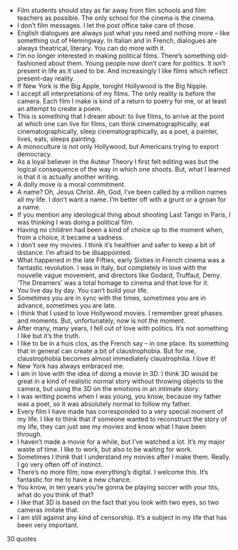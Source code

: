  - Film students should stay as far away from film schools and film teachers as possible. The only school for the cinema is the cinema.
 - I don’t film messages. I let the post office take care of those.
 - English dialogues are always just what you need and nothing more – like something out of Hemingway. In Italian and in French, dialogues are always theatrical, literary. You can do more with it.
 - I’m no longer interested in making political films. There’s something old-fashioned about them. Young people now don’t care for politics. It isn’t present in life as it used to be. And increasingly I like films which reflect present-day reality.
 - If New York is the Big Apple, tonight Hollywood is the Big Nipple.
 - I accept all interpretations of my films. The only reality is before the camera. Each film I make is kind of a return to poetry for me, or at least an attempt to create a poem.
 - This is something that I dream about: to live films, to arrive at the point at which one can live for films, can think cinematographically, eat cinematographically, sleep cinematographically, as a poet, a painter, lives, eats, sleeps painting.
 - A monoculture is not only Hollywood, but Americans trying to export democracy.
 - As a loyal believer in the Auteur Theory I first felt editing was but the logical consequence of the way in which one shoots. But, what I learned is that it is actually another writing.
 - A dolly move is a moral commitment.
 - A name? Oh, Jesus Christ. Ah, God, I’ve been called by a million names all my life. I don’t want a name. I’m better off with a grunt or a groan for a name.
 - If you mention any ideological thing about shooting Last Tango in Paris, I was thinking I was doing a political film.
 - Having no children had been a kind of choice up to the moment when, from a choice, it became a sadness.
 - I don’t see my movies. I think it’s healthier and safer to keep a bit of distance. I’m afraid to be disappointed.
 - What happened in the late Fifties, early Sixties in French cinema was a fantastic revolution. I was in Italy, but completely in love with the nouvelle vague movement, and directors like Godard, Truffaut, Demy. ‘The Dreamers’ was a total homage to cinema and that love for it.
 - You live day by day. You can’t build your life.
 - Sometimes you are in sync with the times, sometimes you are in advance, sometimes you are late.
 - I think that I used to love Hollywood movies. I remember great phases and moments. But, unfortunately, now is not the moment.
 - After many, many years, I fell out of love with politics. It’s not something I like but it’s the truth.
 - I like to be in a huis clos, as the French say – in one place. Its something that in general can create a bit of claustrophobia. But for me, claustrophobia becomes almost immediately claustrophilia. I love it!
 - New York has always embraced me.
 - I am in love with the idea of doing a movie in 3D. I think 3D would be great in a kind of realistic normal story without throwing objects to the camera, but using the 3D on the emotions in an intimate story.
 - I was writing poems when I was young, you know, because my father was a poet, so it was absolutely normal to follow my father.
 - Every film I have made has corresponded to a very special moment of my life. I like to think that if someone wanted to reconstruct the story of my life, they can just see my movies and know what I have been through.
 - I haven’t made a movie for a while, but I’ve watched a lot. It’s my major waste of time. I like to work, but also to be waiting for work.
 - Sometimes I think that I understand my movies after I make them. Really. I go very often off of instinct.
 - There’s no more film; now everything’s digital. I welcome this. It’s fantastic for me to have a new chance.
 - You know, in ten years you’re gonna be playing soccer with your tits, what do you think of that?
 - I like that 3D is based on the fact that you look with two eyes, so two cameras imitate that.
 - I am still against any kind of censorship. It’s a subject in my life that has been very important.

30 quotes